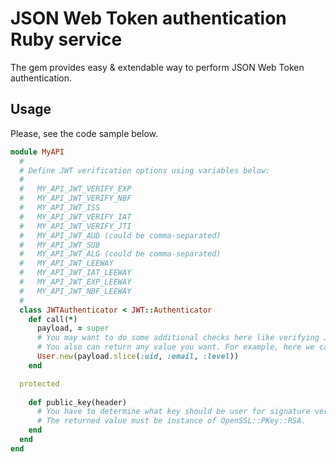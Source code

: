 # JSON Web Token authentication Ruby service

The gem provides easy & extendable way to perform JSON Web Token authentication.

## Usage

Please, see the code sample below.

```ruby
module MyAPI
  #
  # Define JWT verification options using variables below:
  # 
  #   MY_API_JWT_VERIFY_EXP
  #   MY_API_JWT_VERIFY_NBF
  #   MY_API_JWT_ISS
  #   MY_API_JWT_VERIFY_IAT
  #   MY_API_JWT_VERIFY_JTI
  #   MY_API_JWT_AUD (could be comma-separated)
  #   MY_API_JWT_SUB
  #   MY_API_JWT_ALG (could be comma-separated)
  #   MY_API_JWT_LEEWAY
  #   MY_API_JWT_IAT_LEEWAY
  #   MY_API_JWT_EXP_LEEWAY
  #   MY_API_JWT_NBF_LEEWAY
  # 
  class JWTAuthenticator < JWT::Authenticator
    def call(*)
      payload, = super
      # You may want to do some additional checks here like verifying JTI is not revoked.
      # You also can return any value you want. For example, here we can return user.
      User.new(payload.slice(:uid, :email, :level)) 
    end

  protected
  
    def public_key(header)
      # You have to determine what key should be user for signature verification (based on «header») and return public key.
      # The returned value must be instance of OpenSSL::PKey::RSA.
    end
  end
end
```
